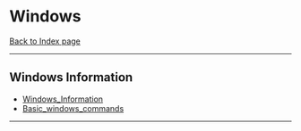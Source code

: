 # Windows
[Back to Index page](../index.md)

---

## Windows Information
- [Windows_Information](Windows_Information.md)
- [Basic_windows_commands](Basic_windows_commands.md)

---

